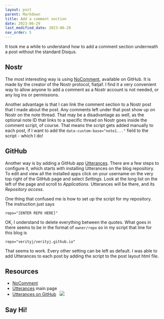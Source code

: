 ```yaml
---
layout: post
parent: Markdown
title: Add a comment section
date: 2023-06-29
last_modified_date: 2023-06-29
nav_order: 5
---
```


It took me a while to understand how to add a comment section underneath a post without the standard Disqus.

## Nostr

The most interesting way is using [NoComment], available on GitHub. It is made by the creator of the Nostr protocol, fiatjaf. I find it a very convenient way to allow anyone to add a comment as a Nostr account is not needed, or any log ins or permissions. 

Another advantage is that I can link the comment section to a Nostr post that I made about the post. Any comments left under that post show up on Nostr on the note thread. That may be a disadvantage as well, as the optional note ID that links to a specific thread on Nostr goes inside the comment script, of course. That means the script gets added manually to each post, if I want to add the `data-custom-base="note1..."` field to the script - which I do! 

## GitHub

Another way is by adding a GitHub app [Utterances]. There are a few steps to configure it, which starts with installing Utterances on the blog repository. To edit and view all the installed apps click on your username on the very top right of the GitHub page and select _Settings_. Look at the long list on the left of the page and scroll to _Applications_. Utterances will be there, and its _Repository access_.

One thing that confused me is how to set up the script for my repository. The instruction just says

```
repo="[ENTER REPO HERE]"
```

OK, I understand to delete everything between the quotes. What goes in there seems to be in the format of `owner/repo` so in my script that line for this blog is

```
repo="verityj/verityj.github.io"
```

That seems to work. Every other setting can be left as default. I was able to add Utterances to each post by adding the script to the post layout html file.

## Resources

- [NoComment]
- [Utterances] main page
- [Utterances on GitHub] &nbsp; <img style="all: unset; float: inline; top: 5px;" src="https://img.shields.io/github/stars/utterance/utterances.svg?style=social" />

## Say Hi!

<span class="nocomment">
  <script src="https://nocomment.fiatjaf.com/embed.js" id="nocomment" data-owner="npub1vy40z9dxr943vkz6xp54elflf7hxcly46q2qwcpvzfy47qq3syxqqchgk3"></script>
</span>

[NoComment]: https://github.com/fiatjaf/nocomment
[Utterances]: https://utteranc.es
[Utterances on GitHub]: https://github.com/utterance/utterances
